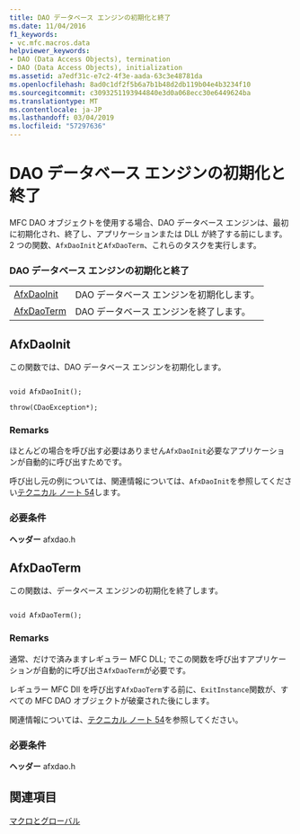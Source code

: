 ```yaml
---
title: DAO データベース エンジンの初期化と終了
ms.date: 11/04/2016
f1_keywords:
- vc.mfc.macros.data
helpviewer_keywords:
- DAO (Data Access Objects), termination
- DAO (Data Access Objects), initialization
ms.assetid: a7edf31c-e7c2-4f3e-aada-63c3e48781da
ms.openlocfilehash: 8ad0c1df2f5b6a7b1b48d2db119b04e4b3234f10
ms.sourcegitcommit: c3093251193944840e3d0a068ecc30e6449624ba
ms.translationtype: MT
ms.contentlocale: ja-JP
ms.lasthandoff: 03/04/2019
ms.locfileid: "57297636"
---
```

# <a name="dao-database-engine-initialization-and-termination"></a>DAO データベース エンジンの初期化と終了

MFC DAO オブジェクトを使用する場合、DAO データベース エンジンは、最初に初期化され、終了し、アプリケーションまたは DLL が終了する前にします。 2 つの関数、`AfxDaoInit`と`AfxDaoTerm`、これらのタスクを実行します。

### <a name="dao-database-engine-initialization-and-termination"></a>DAO データベース エンジンの初期化と終了

|||
|-|-|
|[AfxDaoInit](#afxdaoinit)|DAO データベース エンジンを初期化します。|
|[AfxDaoTerm](#afxdaoterm)|DAO データベース エンジンを終了します。|

##  <a name="afxdaoinit"></a>  AfxDaoInit

この関数では、DAO データベース エンジンを初期化します。

```

void AfxDaoInit();

throw(CDaoException*);
```

### <a name="remarks"></a>Remarks

ほとんどの場合を呼び出す必要はありません`AfxDaoInit`必要なアプリケーションが自動的に呼び出すためです。

呼び出し元の例については、関連情報については、`AfxDaoInit`を参照してください[テクニカル ノート 54](../../mfc/tn054-calling-dao-directly-while-using-mfc-dao-classes.md)します。

### <a name="requirements"></a>必要条件

  **ヘッダー** afxdao.h

##  <a name="afxdaoterm"></a>  AfxDaoTerm

この関数は、データベース エンジンの初期化を終了します。

```

void AfxDaoTerm();
```

### <a name="remarks"></a>Remarks

通常、だけで済みますレギュラー MFC DLL; でこの関数を呼び出すアプリケーションが自動的に呼び出さ`AfxDaoTerm`が必要です。

レギュラー MFC Dll を呼び出す`AfxDaoTerm`する前に、`ExitInstance`関数が、すべての MFC DAO オブジェクトが破棄された後にします。

関連情報については、[テクニカル ノート 54](../../mfc/tn054-calling-dao-directly-while-using-mfc-dao-classes.md)を参照してください。

### <a name="requirements"></a>必要条件

  **ヘッダー** afxdao.h

## <a name="see-also"></a>関連項目

[マクロとグローバル](../../mfc/reference/mfc-macros-and-globals.md)
